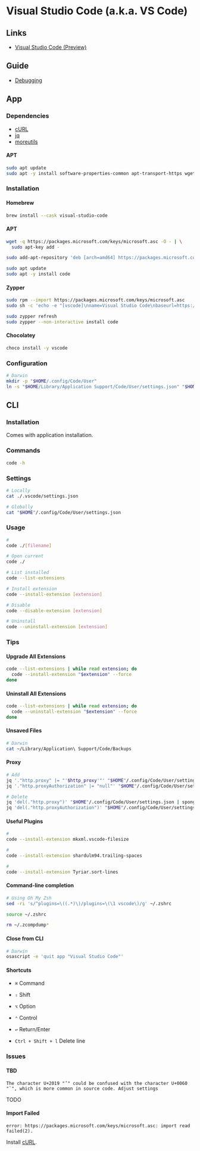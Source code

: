 # Visual Studio Code (a.k.a. VS Code)

<!--
https://code.visualstudio.com/docs/remote/ssh
https://github.com/datalayer-examples/vscode-extension-examples
-->

## Links

- [Visual Studio Code (Preview)](https://vscode.dev/)

## Guide

- [Debugging](https://code.visualstudio.com/docs/editor/debugging)

## App

### Dependencies

- [cURL](/curl.md)
- [jq](/jq.md)
- [moreutils](/moreutils.md)

#### APT

```sh
sudo apt update
sudo apt -y install software-properties-common apt-transport-https wget
```

### Installation

#### Homebrew

```sh
brew install --cask visual-studio-code
```

#### APT

```sh
wget -q https://packages.microsoft.com/keys/microsoft.asc -O - | \
  sudo apt-key add -

sudo add-apt-repository 'deb [arch=amd64] https://packages.microsoft.com/repos/vscode stable main'
```

```sh
sudo apt update
sudo apt -y install code
```

#### Zypper

```sh
sudo rpm --import https://packages.microsoft.com/keys/microsoft.asc
sudo sh -c 'echo -e "[vscode]\nname=Visual Studio Code\nbaseurl=https://packages.microsoft.com/yumrepos/vscode\nenabled=1\ntype=rpm-md\ngpgcheck=1\ngpgkey=https://packages.microsoft.com/keys/microsoft.asc" > /etc/zypp/repos.d/vscode.repo'

sudo zypper refresh
sudo zypper --non-interactive install code
```

#### Chocolatey

```sh
choco install -y vscode
```

### Configuration

```sh
# Darwin
mkdir -p "$HOME/.config/Code/User"
ln -s "$HOME/Library/Application Support/Code/User/settings.json" "$HOME"/.config/Code/User/settings.json
```

## CLI

### Installation

Comes with application installation.

### Commands

```sh
code -h
```

### Settings

```sh
# Locally
cat ./.vscode/settings.json

# Globally
cat "$HOME"/.config/Code/User/settings.json
```

### Usage

```sh
#
code ./[filename]

# Open current
code ./

# List installed
code --list-extensions

# Install extension
code --install-extension [extension]

# Disable
code --disable-extension [extension]

# Uninstall
code --uninstall-extension [extension]
```

### Tips

#### Upgrade All Extensions

```sh
code --list-extensions | while read extension; do
  code --install-extension "$extension" --force
done
```

#### Uninstall All Extensions

```sh
code --list-extensions | while read extension; do
  code --uninstall-extension "$extension" --force
done
```

#### Unsaved Files

```sh
# Darwin
cat ~/Library/Application\ Support/Code/Backups
```

#### Proxy

```sh
# Add
jq '."http.proxy" |= "'$http_proxy'"' "$HOME"/.config/Code/User/settings.json | sponge "$HOME"/.config/Code/User/settings.json
jq '."http.proxyAuthorization" |= "null"' "$HOME"/.config/Code/User/settings.json | sponge "$HOME"/.config/Code/User/settings.json

# Delete
jq 'del(."http.proxy")' "$HOME"/.config/Code/User/settings.json | sponge "$HOME"/.config/Code/User/settings.json
jq 'del(."http.proxyAuthorization")' "$HOME"/.config/Code/User/settings.json | sponge "$HOME"/.config/Code/User/settings.json
```

#### Useful Plugins

```sh
#
code --install-extension mkxml.vscode-filesize

#
code --install-extension shardulm94.trailing-spaces

#
code --install-extension Tyriar.sort-lines
```

<!--
#
# code --install-extension wmaurer.change-case

#
# code --install-extension ephoton.indent-switcher
-->

<!-- #### GlassIt

```sh
code --install-extension s-nlf-fh.glassit
```

TODO -->

#### Command-line completion

```sh
# Using Oh My Zsh
sed -ri 's/^plugins=\((.*)\)/plugins=\(\1 vscode\)/g' ~/.zshrc

source ~/.zshrc

rm ~/.zcompdump*
```

#### Close from CLI

```sh
# Darwin
osascript -e 'quit app "Visual Studio Code"'
```

#### Shortcuts

- `⌘` Command
- `⇧` Shift
- `⌥` Option
- `⌃` Control
- `↩︎` Return/Enter

- `Ctrl + Shift + l` Delete line

### Issues

#### TBD

```log
The character U+2019 "’" could be confused with the character U+0060 "`", which is more common in source code. Adjust settings
```

TODO

#### Import Failed

```log
error: https://packages.microsoft.com/keys/microsoft.asc: import read failed(2).
```

Install [cURL](/curl.md).
